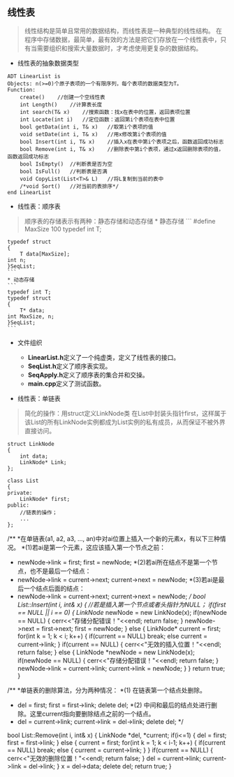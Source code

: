 ## 线性表
> 线性结构是简单且常用的数据结构，而线性表是一种典型的线性结构。
在程序中存储数据，最简单，最有效的方法是把它们存放在一个线性表中，只有当需要组织和搜索大量数据时，才考虑使用更复杂的数据结构。

* 线性表的抽象数据类型
```
ADT LinearList is
Objects: n(>=0)个原子表项的一个有限序列，每个表项的数据类型为T。
Function:
    create()	//创建一个空线性表
    int Length()	//计算表长度
    int search(T& x) 	//搜索函数：找x在表中的位置，返回表项位置
    int Locate(int i) 	//定位函数：返回第i个表项在表中位置
    bool getData(int i, T& x)	//取第i个表项的值
    void setDate(int i, T& x)	//用x修改第i个表项的值
    bool Insert(int i, T& x)	//插入x在表中第i个表项之后，函数返回成功标志
    bool Remove(int i, T& x)	//删除表中第i个表项，通过x返回删除表项的值，函数返回成功标志
    bool IsEmpty()	//判断表是否为空
    bool IsFull()	//判断表是否满
    void CopyList(List<T>& L) 	//将L复制到当前的表中
    /*void Sort() 	//对当前的表排序*/
end LinearList
```
* 线性表：顺序表
> 顺序表的存储表示有两种：静态存储和动态存储
    * 静态存储
    ```
    #define MaxSize 100
    typedef int T;

    typedef struct
    {
    	T data[MaxSize];
	int n;
    }SeqList;
    ```
    * 动态存储
    ```
    typedef int T;
    typedef struct
    {
        T* data;
	int MaxSize, n;
    }SeqList;
    ```
* 文件组织 
    * **LinearList.h**定义了一个纯虚类，定义了线性表的接口。
    * **SeqList.h**定义了顺序表实现。
    * **SeqApply.h**定义了顺序表的集合并和交操。
    * **main.cpp**定义了测试函数。

* 线性表：单链表

> 简化的操作：用struct定义LinkNode类
在List中封装头指针first，这样属于该List的所有LinkNode实例都成为List实例的私有成员，从而保证不被外界直接访问。

```
struct LinkNode
{
    int data;
    LinkNode* Link;
};

class List
{
private:
    LinkNode* first;
public:
    //链表的操作；
    ...
};

```
/**
 *在单链表(a1, a2, a3, ..., an)中对ai位置上插入一个新的元素x，有以下三种情况。
 *(1)若ai是第一个元素，这应该插入第一个节点之前：
 *    newNode->link = first; first = newNode;
 *(2)若ai所在结点不是第一个节点，也不是最后一个结点：
 *    newNode->link = current->next; current->next = newNode;
 *(3)若ai是最后一个结点后面的结点：
 *    newNode->link = current->next; current->next = newNode;
 */
bool List::Insert(int i, int& x)
{
    //若是插入第一个节点或者头指针为NULL；
    if(first == NULL || i == 0)
    {
        LinkNode* newNode = new LinkNode(x);
        if(newNode == NULL)
        {
            cerr<<"存储分配错误！"<<endl;
            return false;
        }
        newNode->next = first->next;
        first = newNode;
    }
    else
    {
        LinkNode* current = first;
        for(int k = 1; k < i; k++)
        {
            if(current == NULL) break;
            else current = current->link;
        }
        if(current == NULL)
        {
            cerr<<"无效的插入位置！"<<endl;
            return false;
        }
        else
        {
            LinkNode *newNode = new LinkNode(x);
            if(newNode == NULL)
            {
                cerr<<"存储分配错误！"<<endl;
                return false;
            }
            newNode->link = current->link;
            current->link = newNode;
        }
    }
    return true;
}

/**
 *单链表的删除算法，分为两种情况：
 *(1) 在链表第一个结点处删除。
 *    del = first; first = first->link; delete del;
 *(2) 中间和最后的结点处进行删除。这里current指向要删除结点之前的一个结点。
 *    del = current->link; current->link = del->link; delete del;
 */

bool List::Remove(int i, int& x)
{
    LinkNode *del, *current;
    if(i<=1)
    {
        del = first;
        first = first->link;
    }
    else
    {
        current = first;
        for(int k = 1; k < i-1; k++)
        {
            if(current == NULL) break;
            else
            {
                current = current->link;
            }
        }
        if(current == NULL)
        {
            cerr<<"无效的删除位置！"<<endl;
            return false;
        }
        del = current->link;
        current->link = del->link;
    }
    x = del->data;
    delete del;
    return true;
}
```
